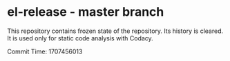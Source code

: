 # el-release - master branch

This repository contains frozen state of the repository.
Its history is cleared. It is used only for static code
analysis with Codacy.

Commit Time: 1707456013